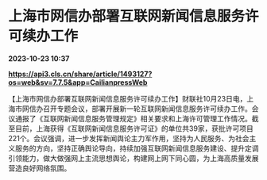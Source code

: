 # 上海市网信办部署互联网新闻信息服务许可续办工作

**2023-10-23 10:37**

**https://api3.cls.cn/share/article/1493127?os=web&sv=7.7.5&app=CailianpressWeb**

【上海市网信办部署互联网新闻信息服务许可续办工作】财联社10月23日电，上海市网信办召开专题会议，部署开展新一轮互联网新闻信息服务许可续办工作。会议通报了《互联网新闻信息服务管理规定》相关要求和上海许可管理工作情况。截至目前，上海获得《互联网新闻信息服务许可证》的单位共39家，获批许可项目221个。会议强调，进一步发挥新闻舆论主力军作用，坚持为人民服务、为社会主义服务的方向，坚持正确舆论导向，持续加强互联网新闻信息服务建设、提升定调引领能力，做大做强网上主流思想舆论，构建网上网下同心圆，为上海高质量发展营造良好网络氛围。